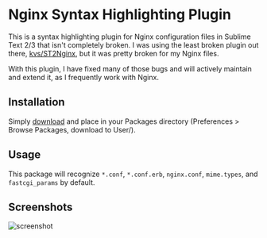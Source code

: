 Nginx Syntax Highlighting Plugin
================================

This is a syntax highlighting plugin for Nginx configuration files in Sublime Text 2/3 that isn't completely broken. I was using the least broken plugin out there, [kvs/ST2Nginx](https://github.com/kvs/ST2Nginx), but it was pretty broken for my Nginx files.

With this plugin, I have fixed many of those bugs and will actively maintain and extend it, as I frequently work with Nginx.

Installation
------------

Simply [download](https://github.com/brandonwamboldt/sublime-nginx/archive/master.zip) and place in your Packages directory (Preferences > Browse Packages, download to User/).

Usage
-----

This package will recognize `*.conf`, `*.conf.erb`, `nginx.conf`, `mime.types`, and `fastcgi_params` by default. 

Screenshots
-----------

![screenshot](https://github.com/brandonwamboldt/sublime-nginx/blob/master/screenshot.png?raw=true "Screenshot using SpaceGray theme")
